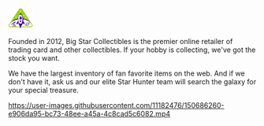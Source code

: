 <img src="images/logo_stargazers_bug.svg" alt="StarGazers" style="width:50px">

Founded in 2012, Big Star Collectibles is the premier online retailer of trading card and other collectibles. If your hobby is collecting, we've got the stock you want.

We have the largest inventory of fan favorite items on the web. And if we don't have it, ask us and our elite Star Hunter team will search the galaxy for your special treasure.



https://user-images.githubusercontent.com/11182476/150686260-e906da95-bc73-48ee-a45a-4c8cad5c6082.mp4

